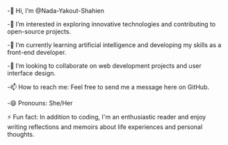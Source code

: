 
-👋 Hi, I’m @Nada-Yakout-Shahien

-👀 I’m interested in exploring innovative technologies and contributing to open-source projects.

-🌱 I’m currently learning artificial intelligence and developing my skills as a front-end developer.

-💞️ I’m looking to collaborate on web development projects and user interface design.

-📫 How to reach me: Feel free to send me a message here on GitHub.

-😄 Pronouns: She/Her

⚡ Fun fact: In addition to coding, I'm an enthusiastic reader and enjoy writing reflections and memoirs about life experiences and personal thoughts.

<!---
Nada-Yakout-Shahien/Nada-Yakout-Shahien is a ✨ special ✨ repository because its `README.md` (this file) appears on your GitHub profile.
You can click the Preview link to take a look at your changes.
--->
